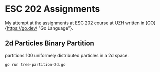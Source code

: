 # ESC 202 Assignments

My attempt at the assignments at ESC 202 course at UZH written in [GO]{https://go.dev/ "Go Language"}.

## 2d Particles Binary Partition

partitions 100 uniformely distributed particles in a 2d space.

```console
go run tree-partition-2d.go
```
